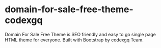 # domain-for-sale-free-theme-codexgq
Domain For Sale Free Theme is SEO friendly and easy to go single page HTML theme for everyone. Built with Bootstrap by codexgq Team.
